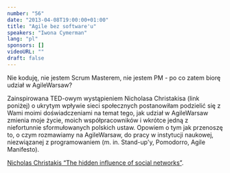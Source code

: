 ```yaml
---
number: "56"
date: "2013-04-08T19:00:00+01:00"
title: "Agile bez software'u"
speakers: "Iwona Cymerman"
lang: "pl"
sponsors: []
videoURL: ""
draft: false
---
```


Nie koduję, nie jestem Scrum Masterem, nie jestem PM - po co zatem biorę udział w AgileWarsaw?

Zainspirowana TED-owym wystąpieniem Nicholasa Christakisa (link poniżej) o ukrytym wpływie sieci społecznych postanowiłam podzielić się z Wami moimi doświadczeniami na temat tego, jak udział w AgileWarsaw zmienia moje życie, moich współpracowników i wkrótce jedną z niefortunnie sformułowanych polskich ustaw. Opowiem o tym jak przenoszę to, o czym rozmawiamy na AgileWarsaw, do pracy w instytucji naukowej, niezwiązanej z programowaniem (m. in. Stand-up'y, Pomodorro, Agile Manifesto).

<a href="http://www.ted.com/talks/nicholas_christakis_the_hidden_influence_of_social_networks.html" target="_blank">Nicholas Christakis “The hidden influence of social networks”</a>.

